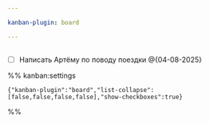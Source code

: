 ```yaml
---

kanban-plugin: board

---
```


## 



## 



## 



## 

- [ ] Написать Артёму по поводу поездки @{04-08-2025}




%% kanban:settings
```
{"kanban-plugin":"board","list-collapse":[false,false,false,false],"show-checkboxes":true}
```
%%
